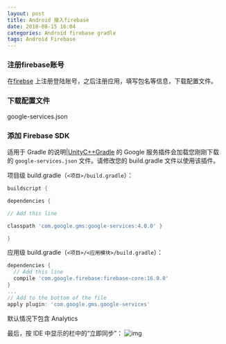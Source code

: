 ```yaml
---
layout: post
title: Android 接入firebase
date: 2018-08-15 16:04
categories: Android firebase gradle
tags: Android Firebase
---
```




### 注册firebase账号

在[firebse](https://firebase.google.com) 上注册登陆账号，之后注册应用，填写包名等信息，下载配置文件。

### 下载配置文件

 google-services.json

### 添加 Firebase SDK

适用于 Gradle 的说明|[Unity](https://firebase.google.com/docs/unity/setup?authuser=1)[C++](https://firebase.google.com/docs/cpp/setup?authuser=1)[Gradle](https://gradle.org/) 的 Google 服务插件会加载您刚刚下载的 `google-services.json` 文件。请修改您的 build.gradle 文件以使用该插件。

项目级 build.gradle（`<项目>/build.gradle`）：

```groovy
buildscript { 

dependencies { 

// Add this line 

classpath 'com.google.gms:google-services:4.0.0' } 

} 
```
应用级 build.gradle（`<项目>/<应用模块>/build.gradle`）：

```groovy
dependencies {
  // Add this line
  compile 'com.google.firebase:firebase-core:16.0.0'
}
...
// Add to the bottom of the file
apply plugin: 'com.google.gms.google-services'
```

默认情况下包含 Analytics 

最后，按 IDE 中显示的栏中的“立即同步”：
![img](https://www.gstatic.com/mobilesdk/160330_mobilesdk/images/android_studio_gradle_changed_butterbar@2x.png)